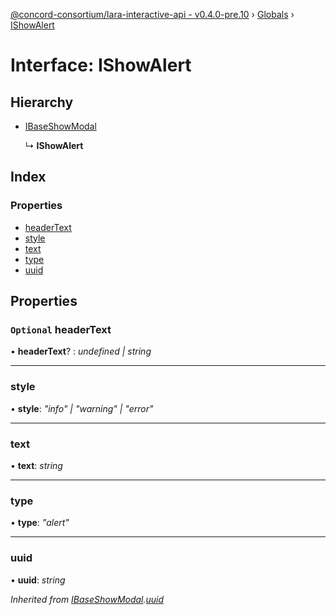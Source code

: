 [@concord-consortium/lara-interactive-api - v0.4.0-pre.10](../README.md) › [Globals](../globals.md) › [IShowAlert](ishowalert.md)

# Interface: IShowAlert

## Hierarchy

* [IBaseShowModal](ibaseshowmodal.md)

  ↳ **IShowAlert**

## Index

### Properties

* [headerText](ishowalert.md#optional-headertext)
* [style](ishowalert.md#style)
* [text](ishowalert.md#text)
* [type](ishowalert.md#type)
* [uuid](ishowalert.md#uuid)

## Properties

### `Optional` headerText

• **headerText**? : *undefined | string*

___

###  style

• **style**: *"info" | "warning" | "error"*

___

###  text

• **text**: *string*

___

###  type

• **type**: *"alert"*

___

###  uuid

• **uuid**: *string*

*Inherited from [IBaseShowModal](ibaseshowmodal.md).[uuid](ibaseshowmodal.md#uuid)*
